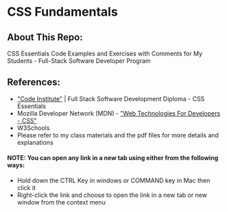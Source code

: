 # CSS Fundamentals

## About This Repo:
CSS Essentials Code Examples and Exercises with Comments for My Students - Full-Stack Software Developer Program

## References:
- ["Code Institute"](https://codeinstitute.net/) | Full Stack Software Development Diploma - CSS Essentials
- Mozilla Developer Network (MDN) - ["Web Technologies For Developers - CSS"](https://developer.mozilla.org/en-US/docs/Web/CSS)
- W3Schools
- Please refer to my class materials and the pdf files for more details and explanations


#### NOTE: You can open any link in a new tab using either from the following ways:
- Hold down the CTRL Key in windows or COMMAND key in Mac then click it
- Right-click the link and choose to open the link in a new tab or new window from the context menu
